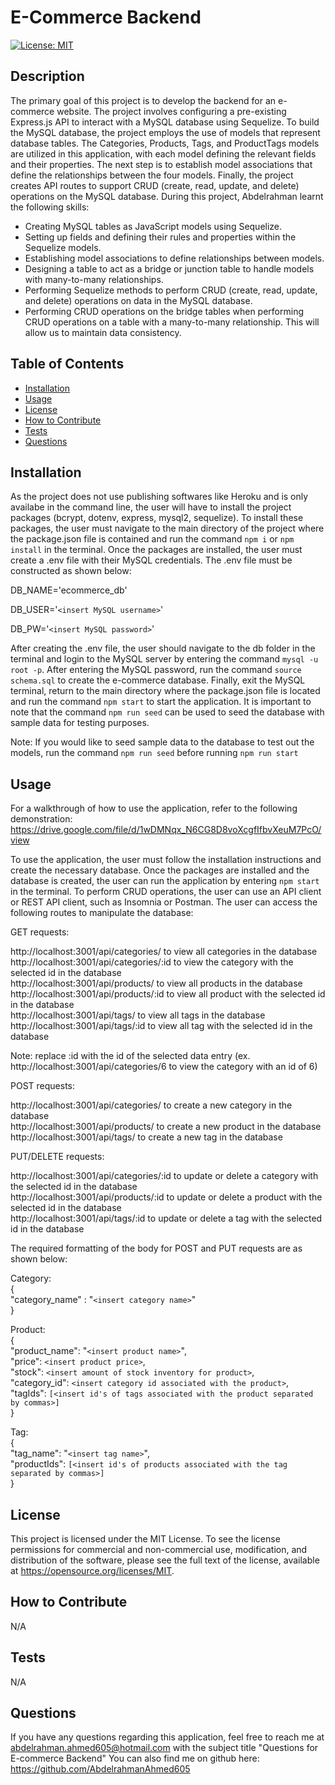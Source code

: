 # E-Commerce Backend

[![License: MIT](https://img.shields.io/badge/License-MIT-yellow.svg)](https://opensource.org/licenses/MIT)

## Description

The primary goal of this project is to develop the backend for an e-commerce website. The project involves configuring a pre-existing Express.js API to interact with a MySQL database using Sequelize. To build the MySQL database, the project employs the use of models that represent database tables. The Categories, Products, Tags, and ProductTags models are utilized in this application, with each model defining the relevant fields and their properties. The next step is to establish model associations that define the relationships between the four models. Finally, the project creates API routes to support CRUD (create, read, update, and delete) operations on the MySQL database. During this project, Abdelrahman learnt the following skills:
- Creating MySQL tables as JavaScript models using Sequelize.
- Setting up fields and defining their rules and properties within the Sequelize models.
- Establishing model associations to define relationships between models.
- Designing a table to act as a bridge or junction table to handle models with many-to-many relationships.
- Performing Sequelize methods to perform CRUD (create, read, update, and delete) operations on data in the MySQL database.
- Performing CRUD operations on the bridge tables when performing CRUD operations on a table with a many-to-many relationship. This will allow us to maintain data consistency.

## Table of Contents

- [Installation](#installation)
- [Usage](#usage)
- [License](#license)
- [How to Contribute](#how-to-contribute)
- [Tests](#tests)
- [Questions](#questions)

## Installation

As the project does not use publishing softwares like Heroku and is only availabe in the command line, the user will have to install the project packages (bcrypt, dotenv, express, mysql2, sequelize). To install these packages, the user must navigate to the main directory of the project where the package.json file is contained and run the command `npm i` or `npm install` in the terminal. Once the packages are installed, the user must create a .env file with their MySQL credentials. The .env file must be constructed as shown below:


DB_NAME='ecommerce_db'

DB_USER='`<insert MySQL username>`'

DB_PW='`<insert MySQL password>`'


After creating the .env file, the user should navigate to the db folder in the terminal and login to the MySQL server by entering the command `mysql -u root -p`. After entering the MySQL password, run the command `source schema.sql` to create the e-commerce database. Finally, exit the MySQL terminal, return to the main directory where the package.json file is located and run the command `npm start` to start the application. It is important to note that the command `npm run seed` can be used to seed the database with sample data for testing purposes.

Note: If you would like to seed sample data to the database to test out the models, run the command `npm run seed` before running `npm run start`

## Usage

For a walkthrough of how to use the application, refer to the following demonstration: https://drive.google.com/file/d/1wDMNqx_N6CG8D8voXcgfIfbvXeuM7PcO/view

To use the application, the user must follow the installation instructions and create the necessary database. Once the packages are installed and the database is created, the user can run the application by entering `npm start` in the terminal. To perform CRUD operations, the user can use an API client or REST API client, such as Insomnia or Postman. The user can access the following routes to manipulate the database:

GET requests:

http://localhost:3001/api/categories/ to view all categories in the database <br/>
http://localhost:3001/api/categories/:id to view the category with the selected id in the database <br/>
http://localhost:3001/api/products/ to view all products in the database <br/>
http://localhost:3001/api/products/:id to view all product with the selected id in the database <br/>
http://localhost:3001/api/tags/ to view all tags in the database <br/>
http://localhost:3001/api/tags/:id to view all tag with the selected id in the database <br/>


Note: replace :id with the id of the selected data entry (ex. http://localhost:3001/api/categories/6 to view the category with an id of 6) 
  
POST requests:

http://localhost:3001/api/categories/ to create a new category in the database <br/>
http://localhost:3001/api/products/ to create a new product in the database <br/>
http://localhost:3001/api/tags/ to create a new tag in the database <br/>

PUT/DELETE requests:

http://localhost:3001/api/categories/:id to update or delete a category with the selected id in the database <br/>
http://localhost:3001/api/products/:id to update or delete a product with the selected id in the database <br/>
http://localhost:3001/api/tags/:id to update or delete a tag with the selected id in the database <br/>


The required formatting of the body for POST and PUT requests are as shown below:

  
Category: <br/>
{ <br/>
  "category_name" : "`<insert category name>`" <br/>
} <br/>
  
  
Product: <br/>
{ <br/>
  "product_name": "`<insert product name>`", <br/>
  "price": `<insert product price>`, <br/>
  "stock": `<insert amount of stock inventory for product>`, <br/>
  "category_id": `<insert category id associated with the product>`, <br/>
  "tagIds": `[<insert id's of tags associated with the product separated by commas>]` <br/>
  } <br/>
  
Tag: <br/>
{ <br/>
    "tag_name": "`<insert tag name>`", <br/>
    "productIds": `[<insert id's of products associated with the tag separated by commas>]` <br/>
} 


## License

This project is licensed under the MIT License. To see the license permissions for commercial and non-commercial use, modification, and distribution of the software, please see the full text of the license, available at https://opensource.org/licenses/MIT.

## How to Contribute

N/A

## Tests

N/A

## Questions

If you have any questions regarding this application, feel free to reach me at abdelrahman.ahmed605@hotmail.com with the subject title "Questions for E-commerce Backend"
You can also find me on github here: https://github.com/AbdelrahmanAhmed605


